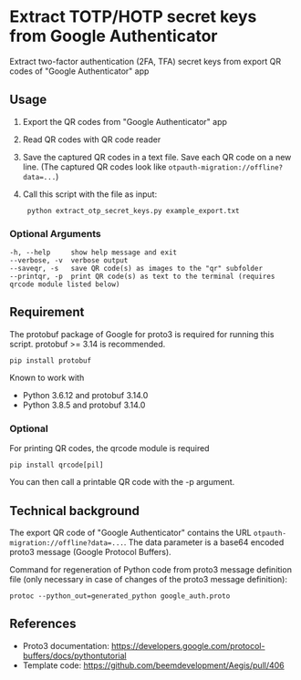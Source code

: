 # Extract TOTP/HOTP secret keys from Google Authenticator

Extract two-factor authentication (2FA, TFA) secret keys from export QR codes of "Google Authenticator" app

## Usage

1. Export the QR codes from "Google Authenticator" app
2. Read QR codes with QR code reader
3. Save the captured QR codes in a text file. Save each QR code on a new line. (The captured QR codes look like `otpauth-migration://offline?data=...`)
4. Call this script with the file as input:

        python extract_otp_secret_keys.py example_export.txt

### Optional Arguments

    -h, --help     show help message and exit
    --verbose, -v  verbose output
    --saveqr, -s   save QR code(s) as images to the "qr" subfolder
    --printqr, -p  print QR code(s) as text to the terminal (requires qrcode module listed below)
    
## Requirement

The protobuf package of Google for proto3 is required for running this script. protobuf >= 3.14 is recommended.

    pip install protobuf

Known to work with

* Python 3.6.12 and protobuf 3.14.0
* Python 3.8.5 and protobuf 3.14.0

### Optional

For printing QR codes, the qrcode module is required

    pip install qrcode[pil]

You can then call a printable QR code with the -p argument.

## Technical background

The export QR code of "Google Authenticator" contains the URL `otpauth-migration://offline?data=...`.
The data parameter is a base64 encoded proto3 message (Google Protocol Buffers).

Command for regeneration of Python code from proto3 message definition file (only necessary in case of changes of the proto3 message definition):

    protoc --python_out=generated_python google_auth.proto

## References

* Proto3 documentation: https://developers.google.com/protocol-buffers/docs/pythontutorial
* Template code: https://github.com/beemdevelopment/Aegis/pull/406

